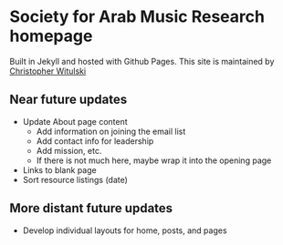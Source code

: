 # Society for Arab Music Research homepage

Built in Jekyll and hosted with Github Pages. This site is maintained by [Christopher Witulski](mailto:chris.witulski@gmail.com)

## Near future updates

* Update About page content
	* Add information on joining the email list
	* Add contact info for leadership
	* Add mission, etc.
	* If there is not much here, maybe wrap it into the opening page
* Links to blank page
* Sort resource listings (date)

## More distant future updates

* Develop individual layouts for home, posts, and pages

